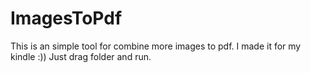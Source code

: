 # ImagesToPdf

This is an simple tool for combine more images to pdf.
I made it for my kindle :))
Just drag folder and run.